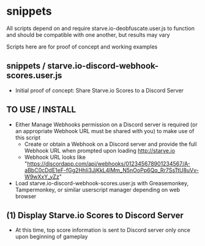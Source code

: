 # snippets

All scripts depend on and require starve.io-deobfuscate.user.js to function and should be compatible with one another, but results may vary

Scripts here are for proof of concept and working examples

## snippets / starve.io-discord-webhook-scores.user.js

* Initial proof of concept: Share Starve.io Scores to a Discord Server

TO USE / INSTALL
----------------
* Either Manage Webhooks permission on a Discord server is required (or an appropriate Webhook URL must be shared with you) to make use of this script
  * Create or obtain a Webhook on a Discord server and provide the full Webhook URL when prompted upon loading http://starve.io
  * Webhook URL looks like "https://discordapp.com/api/webhooks/012345678901234567/A-aBbC0cDdE1eF-fGg2HhIi3JjKkL4lMm_N5nOoPp6Qq_Rr7SsTtU8uVv-W9wXxY_yZz"
* Load starve.io-discord-webhook-scores.user.js with Greasemonkey, Tampermonkey, or similar userscript manager depending on web browser

(1) Display Starve.io Scores to Discord Server
-------------------------
* At this time, top score information is sent to Discord server only once upon beginning of gameplay
